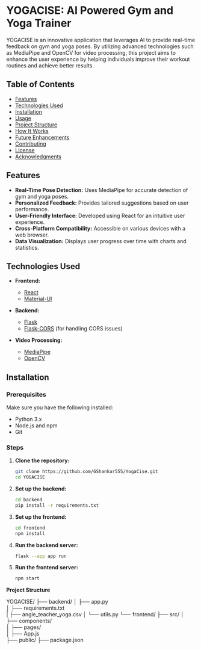 # YOGACISE: AI Powered Gym and Yoga Trainer

YOGACISE is an innovative application that leverages AI to provide real-time feedback on gym and yoga poses. By utilizing advanced technologies such as MediaPipe and OpenCV for video processing, this project aims to enhance the user experience by helping individuals improve their workout routines and achieve better results.

## Table of Contents

- [Features](#features)
- [Technologies Used](#technologies-used)
- [Installation](#installation)
- [Usage](#usage)
- [Project Structure](#project-structure)
- [How It Works](#how-it-works)
- [Future Enhancements](#future-enhancements)
- [Contributing](#contributing)
- [License](#license)
- [Acknowledgments](#acknowledgments)

## Features

- **Real-Time Pose Detection:** Uses MediaPipe for accurate detection of gym and yoga poses.
- **Personalized Feedback:** Provides tailored suggestions based on user performance.
- **User-Friendly Interface:** Developed using React for an intuitive user experience.
- **Cross-Platform Compatibility:** Accessible on various devices with a web browser.
- **Data Visualization:** Displays user progress over time with charts and statistics.

## Technologies Used

- **Frontend:** 
  - [React](https://reactjs.org/)
  - [Material-UI](https://mui.com/)
  
- **Backend:**
  - [Flask](https://flask.palletsprojects.com/)
  - [Flask-CORS](https://flask-cors.readthedocs.io/en/latest/) (for handling CORS issues)

- **Video Processing:**
  - [MediaPipe](https://google.github.io/mediapipe/)
  - [OpenCV](https://opencv.org/)


## Installation

### Prerequisites

Make sure you have the following installed:

- Python 3.x
- Node.js and npm
- Git

### Steps

1. **Clone the repository:**
   ```bash
   git clone https://github.com/GShankar555/YogaCise.git
   cd YOGACISE

2. **Set up the backend:**
    ```bash
    cd backend
    pip install -r requirements.txt

3. **Set up the frontend:**
    ```bash
    cd frontend
    npm install

4. **Run the backend server:**
    ```bash
    flask --app app run

5. **Run the frontend server:**
    ```bash
    npm start

**Project Structure**

YOGACISE/
├── backend/
│   ├── app.py                
│   ├── requirements.txt      
|   ├── angle_teacher_yoga.csv
│   └── utils.py
└── frontend/
    ├── src/
    │   ├── components/       
    │   ├── pages/            
    │   ├── App.js            
    ├── public/
    ├── package.json          

